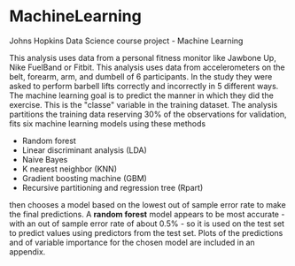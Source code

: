 # MachineLearning
Johns Hopkins Data Science course project - Machine Learning

This analysis uses data from a personal fitness monitor like Jawbone Up, Nike FuelBand or Fitbit. This analysis uses data from accelerometers on the belt, forearm, arm, and dumbell of 6 participants. In the study they were asked to perform barbell lifts correctly and incorrectly in 5 different ways. The machine learning goal is to predict the manner in which they did the exercise. This is the "classe" variable in the training dataset. 
The analysis partitions the training data reserving 30% of the observations for validation, fits six machine learning models using these methods

- Random forest
- Linear discriminant analysis (LDA)
- Naive Bayes
- K nearest neighbor (KNN)
- Gradient boosting machine (GBM)
- Recursive partitioning and regression tree (Rpart)

then chooses a model based on the lowest out of sample error rate to make the final predictions. 
A **random forest** model appears to be most accurate - with an out of sample error rate of about 0.5% - so it is used on the test set to predict values using predictors from the test set. Plots of the predictions and of variable importance for the chosen model are included in an appendix.

